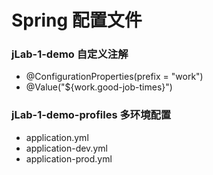 # Spring 配置文件


### jLab-1-demo  自定义注解
- @ConfigurationProperties(prefix = "work")
- @Value("${work.good-job-times}")

### jLab-1-demo-profiles  多环境配置
- application.yml
- application-dev.yml
- application-prod.yml
